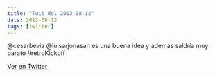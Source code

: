 ```yaml
---
title: "Tuit del 2013-08-12"
date: 2013-08-12
tags: [twitter]
---
```


@cesarbevia @luisarjonasan es una buena idea y además saldría muy barato #retroKickoff



[Ver en Twitter](https://twitter.com/i/web/status/366953779591000065)
